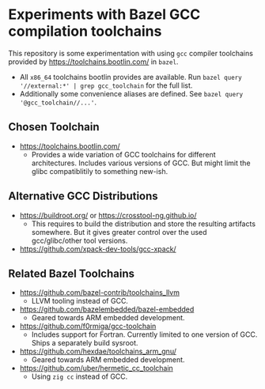 # Experiments with Bazel GCC compilation toolchains

This repository is some experimentation with using `gcc` compiler toolchains
provided by https://toolchains.bootlin.com/ in `bazel`.

- All `x86_64` toolchains bootlin provides are available. Run `bazel query
  '//external:*' | grep gcc_toolchain` for the full list.
- Additionally some convenience aliases are defined. See `bazel query
  '@gcc_toolchain//...'`.

## Chosen Toolchain

- https://toolchains.bootlin.com/
    - Provides a wide variation of GCC toolchains
    for different architectures. Includes various
    versions of GCC. But might limit the glibc
    compatiblitily to something new-ish.

## Alternative GCC Distributions

- https://buildroot.org/ or https://crosstool-ng.github.io/
    - This requires to build the distribution and store
    the resulting artifacts somewhere. But it gives greater
    control over the used gcc/glibc/other tool versions.
- https://github.com/xpack-dev-tools/gcc-xpack/

## Related Bazel Toolchains

- https://github.com/bazel-contrib/toolchains_llvm
    - LLVM tooling instead of GCC.
- https://github.com/bazelembedded/bazel-embedded
    - Geared towards ARM embedded development.
- https://github.com/f0rmiga/gcc-toolchain
    - Includes support for Fortran. Currently limited to one
    version of GCC. Ships a separately build sysroot.
- https://github.com/hexdae/toolchains_arm_gnu/
    - Geared towards ARM embedded development.
- https://github.com/uber/hermetic_cc_toolchain
    - Using `zig cc` instead of GCC.

